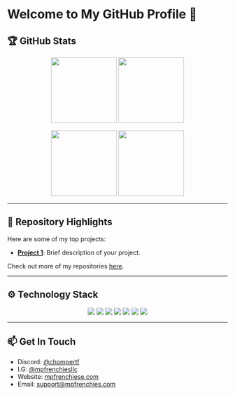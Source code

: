 # Welcome to My GitHub Profile 👋

## 🏆 GitHub Stats

<p align="center">
  <img height="150" src="https://github-readme-stats.vercel.app/api?username=cannomaly&show_icons=true&theme=dark&count_private=true&hide_border=true" />
  <img height="150" src="https://github-readme-streak-stats.herokuapp.com/?user=cannomaly&theme=dark&hide_border=true" />
</p>

<p align="center">
  <img height="150" src="https://github-readme-stats.vercel.app/api/top-langs/?username=cannomaly&layout=compact&theme=dark&hide_border=true" />
  <img height="150" src="https://github-profile-summary-cards.vercel.app/api/cards/repos-per-language?username=cannomaly&theme=dark&hide_border=true" />
</p>

---

## 🚀 Repository Highlights

Here are some of my top projects:

- [**Project 1**](https://github.com/cannomaly/project1): Brief description of your project.

Check out more of my repositories [here](https://github.com/cannomaly?tab=repositories).

---

## ⚙️ Technology Stack

<p align="center">
  <img src="https://img.shields.io/badge/Code-Python-informational?style=flat&logo=python&color=2bbc8a" />
  <img src="https://img.shields.io/badge/Code-JavaScript-informational?style=flat&logo=javascript&color=2bbc8a" />
  <img src="https://img.shields.io/badge/Code-HTML-informational?style=flat&logo=html5&color=2bbc8a" />
  <img src="https://img.shields.io/badge/Code-CSS-informational?style=flat&logo=css3&color=2bbc8a" />
  <img src="https://img.shields.io/badge/Tools-Git-informational?style=flat&logo=git&color=2bbc8a" />
  <img src="https://img.shields.io/badge/Tools-Docker-informational?style=flat&logo=docker&color=2bbc8a" />
  <img src="https://img.shields.io/badge/Tools-Kubernetes-informational?style=flat&logo=kubernetes&color=2bbc8a" />
</p>

---

## 📫 Get In Touch

- Discord: [@chompertf](https://discord.gg/aVyAwTS3eN)
- I.G: [@mpfrenchiesllc](https://www.instagram.com/mpfrenchiesllc/)
- Website: [mpfrenchiese.com](http://www.mpfrenchies.com)
- Email: support@mpfrenchies.com
